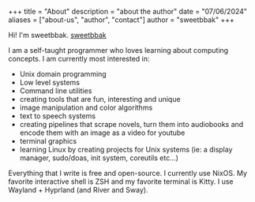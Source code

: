 +++
title = "About"
description = "about the author"
date = "07/06/2024"
aliases = ["about-us", "author", "contact"]
author = "sweetbbak"
+++

Hi! I'm sweetbbak. [sweetbbak](https://github.com/sweetbbak)

I am a self-taught programmer who loves learning about computing concepts. I am currently most interested in:

- Unix domain programming
- Low level systems
- Command line utilities
- creating tools that are fun, interesting and unique
- image manipulation and color algorithms
- text to speech systems
- creating pipelines that scrape novels, turn them into audiobooks and encode them with an image as a video for youtube
- terminal graphics
- learning Linux by creating projects for Unix systems (ie: a display manager, sudo/doas, init system, coreutils etc...)

Everything that I write is free and open-source. I currently use NixOS. My favorite interactive shell is ZSH and my favorite terminal is Kitty.
I use Wayland + Hyprland (and River and Sway).
